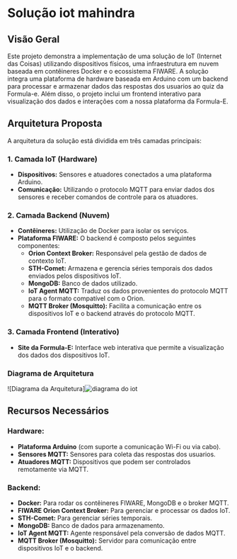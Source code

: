 # Solução iot mahindra

## Visão Geral

Este projeto demonstra a implementação de uma solução de IoT (Internet das Coisas) utilizando dispositivos físicos, uma infraestrutura em nuvem baseada em contêineres Docker e o ecossistema FIWARE. A solução integra uma plataforma de hardware baseada em Arduino com um backend para processar e armazenar dados das respostas dos usuarios ao quiz da Formula-e. Além disso, o projeto inclui um frontend interativo para visualização dos dados e interações com a nossa plataforma da Formula-E.

## Arquitetura Proposta

A arquitetura da solução está dividida em três camadas principais:

### 1. Camada IoT (Hardware)
- **Dispositivos:** Sensores e atuadores conectados a uma plataforma Arduino.
- **Comunicação:** Utilizando o protocolo MQTT para enviar dados dos sensores e receber comandos de controle para os atuadores.

### 2. Camada Backend (Nuvem)
- **Contêineres:** Utilização de Docker para isolar os serviços.
- **Plataforma FIWARE:** O backend é composto pelos seguintes componentes:
  - **Orion Context Broker:** Responsável pela gestão de dados de contexto IoT.
  - **STH-Comet:** Armazena e gerencia séries temporais dos dados enviados pelos dispositivos IoT.
  - **MongoDB:** Banco de dados utilizado.
  - **IoT Agent MQTT:** Traduz os dados provenientes do protocolo MQTT para o formato compatível com o Orion.
  - **MQTT Broker (Mosquitto):** Facilita a comunicação entre os dispositivos IoT e o backend através do protocolo MQTT.

### 3. Camada Frontend (Interativo)
- **Site da Formula-E:** Interface web interativa que permite a visualização dos dados dos dispositivos IoT.

### Diagrama de Arquitetura

![Diagrama da Arquitetura]![diagrama do iot](https://github.com/user-attachments/assets/7e55db3a-c2f7-4715-a1d1-5a219206c137)

## Recursos Necessários

### Hardware:
- **Plataforma Arduino** (com suporte a comunicação Wi-Fi ou via cabo).
- **Sensores MQTT:** Sensores para coleta das respostas dos usuarios.
- **Atuadores MQTT:** Dispositivos que podem ser controlados remotamente via MQTT.

### Backend:
- **Docker:** Para rodar os contêineres FIWARE, MongoDB e o broker MQTT.
- **FIWARE Orion Context Broker:** Para gerenciar e processar os dados IoT.
- **STH-Comet:** Para gerenciar séries temporais.
- **MongoDB:** Banco de dados para armazenamento.
- **IoT Agent MQTT:** Agente responsável pela conversão de dados MQTT.
- **MQTT Broker (Mosquitto):** Servidor para comunicação entre dispositivos IoT e o backend.
